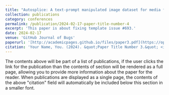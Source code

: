 ```yaml
---
title: "Autosplice: A text-prompt manipulated image dataset for media forensics"
collection: publications
category: conferences
permalink: /publication/2024-02-17-paper-title-number-4
excerpt: 'This paper is about fixing template issue #693.'
date: 2024-02-17
venue: 'GitHub Journal of Bugs'
paperurl: '[http://academicpages.github.io/files/paper3.pdf](https://openaccess.thecvf.com/content/CVPR2023W/WMF/html/Jia_AutoSplice_A_Text-Prompt_Manipulated_Image_Dataset_for_Media_Forensics_CVPRW_2023_paper.html)](https://openaccess.thecvf.com/content/CVPR2023W/WMF/html/Jia_AutoSplice_A_Text-Prompt_Manipulated_Image_Dataset_for_Media_Forensics_CVPRW_2023_paper.html)'
citation: 'Your Name, You. (2024). &quot;Paper Title Number 3.&quot; <i>GitHub Journal of Bugs</i>. 1(3).'
---
```


The contents above will be part of a list of publications, if the user clicks the link for the publication than the contents of section will be rendered as a full page, allowing you to provide more information about the paper for the reader. When publications are displayed as a single page, the contents of the above "citation" field will automatically be included below this section in a smaller font.
